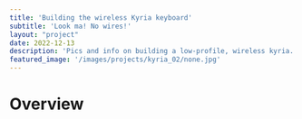 ```yaml
---
title: 'Building the wireless Kyria keyboard'
subtitle: 'Look ma! No wires!'
layout: "project"
date: 2022-12-13
description: 'Pics and info on building a low-profile, wireless kyria.'
featured_image: '/images/projects/kyria_02/none.jpg'
---
```


# Overview
